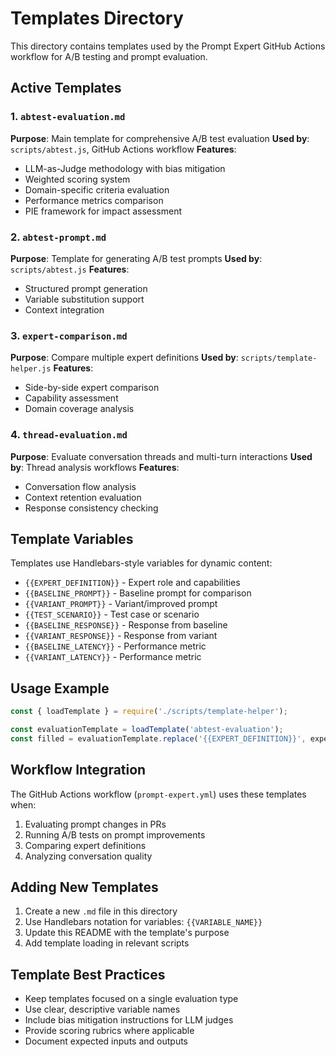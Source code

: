 # Templates Directory

This directory contains templates used by the Prompt Expert GitHub Actions workflow for A/B testing and prompt evaluation.

## Active Templates

### 1. `abtest-evaluation.md`
**Purpose**: Main template for comprehensive A/B test evaluation
**Used by**: `scripts/abtest.js`, GitHub Actions workflow
**Features**:
- LLM-as-Judge methodology with bias mitigation
- Weighted scoring system
- Domain-specific criteria evaluation
- Performance metrics comparison
- PIE framework for impact assessment

### 2. `abtest-prompt.md`
**Purpose**: Template for generating A/B test prompts
**Used by**: `scripts/abtest.js`
**Features**:
- Structured prompt generation
- Variable substitution support
- Context integration

### 3. `expert-comparison.md`
**Purpose**: Compare multiple expert definitions
**Used by**: `scripts/template-helper.js`
**Features**:
- Side-by-side expert comparison
- Capability assessment
- Domain coverage analysis

### 4. `thread-evaluation.md`
**Purpose**: Evaluate conversation threads and multi-turn interactions
**Used by**: Thread analysis workflows
**Features**:
- Conversation flow analysis
- Context retention evaluation
- Response consistency checking

## Template Variables

Templates use Handlebars-style variables for dynamic content:

- `{{EXPERT_DEFINITION}}` - Expert role and capabilities
- `{{BASELINE_PROMPT}}` - Baseline prompt for comparison
- `{{VARIANT_PROMPT}}` - Variant/improved prompt
- `{{TEST_SCENARIO}}` - Test case or scenario
- `{{BASELINE_RESPONSE}}` - Response from baseline
- `{{VARIANT_RESPONSE}}` - Response from variant
- `{{BASELINE_LATENCY}}` - Performance metric
- `{{VARIANT_LATENCY}}` - Performance metric

## Usage Example

```javascript
const { loadTemplate } = require('./scripts/template-helper');

const evaluationTemplate = loadTemplate('abtest-evaluation');
const filled = evaluationTemplate.replace('{{EXPERT_DEFINITION}}', expertDef);
```

## Workflow Integration

The GitHub Actions workflow (`prompt-expert.yml`) uses these templates when:
1. Evaluating prompt changes in PRs
2. Running A/B tests on prompt improvements
3. Comparing expert definitions
4. Analyzing conversation quality

## Adding New Templates

1. Create a new `.md` file in this directory
2. Use Handlebars notation for variables: `{{VARIABLE_NAME}}`
3. Update this README with the template's purpose
4. Add template loading in relevant scripts

## Template Best Practices

- Keep templates focused on a single evaluation type
- Use clear, descriptive variable names
- Include bias mitigation instructions for LLM judges
- Provide scoring rubrics where applicable
- Document expected inputs and outputs